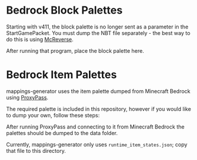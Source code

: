 # Bedrock Block Palettes

Starting with v411, the block palette is no longer sent as a parameter in the StartGamePacket. You must dump the
NBT file separately - the best way to do this is using [McReverse](https://github.com/bundabrg/McReverse).

After running that program, place the block palette here.

# Bedrock Item Palettes

mappings-generator uses the item palette dumped from Minecraft Bedrock using [ProxyPass](https://github.com/NukkitX/ProxyPass).

The required palette is included in this repository, however if you would like to dump your own, follow these steps:

After running ProxyPass and connecting to it from Minecraft Bedrock the palettes should be dumped to the data folder. 

Currently, mappings-generator only uses `runtime_item_states.json`; copy that file to this directory.